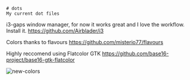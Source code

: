 
    # dots
    My current dot files

i3-gaps window manager, for now it works great and I love the workflow. Install it. https://github.com/Airblader/i3

Colors thanks to flavours https://github.com/misterio77/flavours

Highly reccomend using Flatcolor GTK https://github.com/base16-project/base16-gtk-flatcolor

![new-colors](https://user-images.githubusercontent.com/67523002/192068766-a6dff1b8-ab72-4b07-b00d-fc8a098406ee.png)
